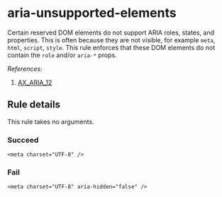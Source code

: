 # aria-unsupported-elements

Certain reserved DOM elements do not support ARIA roles, states, and properties. This is often because they are not visible, for example `meta`, `html`, `script`, `style`. This rule enforces that these DOM elements do not contain the `role` and/or `aria-*` props.

_References:_

1. [AX_ARIA_12](https://github.com/GoogleChrome/accessibility-developer-tools/wiki/Audit-Rules#ax_aria_12)

## Rule details

This rule takes no arguments.

### Succeed

```
<meta charset="UTF-8" />
```

### Fail

```
<meta charset="UTF-8" aria-hidden="false" />
```
